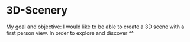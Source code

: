 # 3D-Scenery
My goal and objective: I would like to be able to create a 3D scene with a first person view. In order to explore and discover ^^
